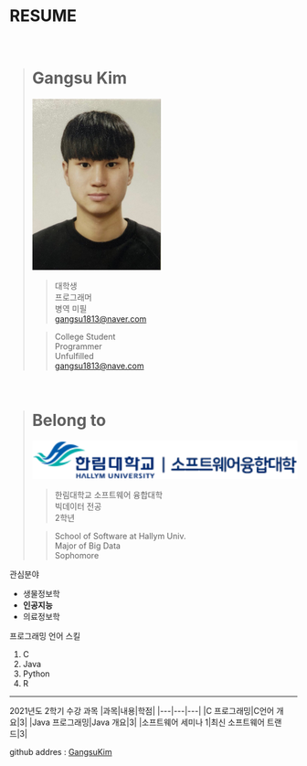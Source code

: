 # RESUME

</br>

> # Gangsu Kim
> <img src="Photo.jpg" height="300"/> </br>
>> 대학생 </br>
>> 프로그래머 </br>
>> 병역 미필 </br>
>> gangsu1813@naver.com
>
>> College Student </br>
>> Programmer </br>
>> Unfulfilled </br>
>> gangsu1813@nave.com

</br>

> # Belong to
> <img src="Hallym_SW.gif" width="500"/> </br>
>> 한림대학교 소프트웨어 융합대학 </br>
>> 빅데이터 전공 </br>
>> 2학년 </br>
>
>> School of Software at Hallym Univ. </br>
>> Major of Big Data </br>
>> Sophomore </br>

관심분야
* 생물정보학
* **인공지능**
* 의료정보학

프로그래밍 언어 스킬   
1. C
2. Java
3. Python
4. R

--------

2021년도 2학기 수강 과목
|과목|내용|학점|
|---|---|---|
|C 프로그래밍|C언어 개요|3|
|Java 프로그래밍|Java 개요|3|
|소프트웨어 세미나 1|최신 소프트웨어 트랜드|3|

github addres : [GangsuKim][github]

[github]: http://github.com/GangsuKim
